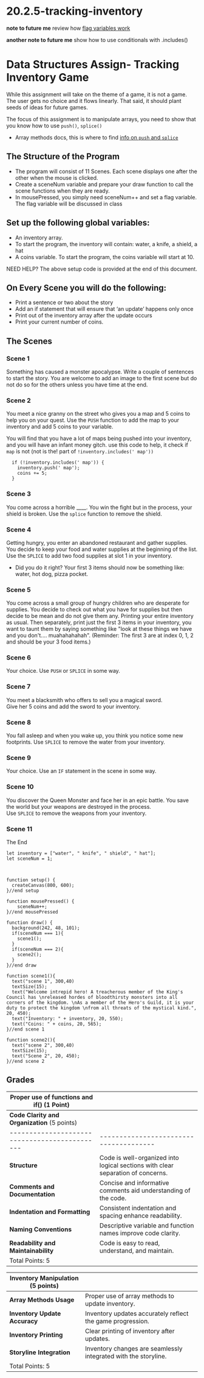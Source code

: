 # 20.2.5-tracking-inventory

**note to future me** review how [flag variables work](https://youtu.be/lZ51aXq-VIg?si=zanp8y2APElS-2mC)

**another note to future me** show how to use conditionals with .includes()


# Data Structures Assign- Tracking Inventory Game

While this assignment will take on the theme of a game, it is not a game.  The user gets no choice and it flows linearly.  That said, it should plant seeds of ideas for future games.

The focus of this assignment is to manipulate arrays, you need to show that you know how to use `push()`, `splice()`
  - Array methods docs, this is where to find [info on `push` and `splice`](https://www.w3schools.com/js/js_array_methods.asp)

## The Structure of the Program

- The program will consist of 11 Scenes. Each scene displays one after the other when the mouse is clicked.
- Create a sceneNum variable and prepare your draw function to call the scene functions when they are ready.
- In mousePressed, you simply need sceneNum++ and set a flag variable.  The flag variable will be discussed in class

## Set up the following global variables:
- An inventory array.  
- To start the program, the inventory will contain: water, a knife, a shield, a hat
- A coins variable.  To start the program, the coins variable will start at 10.

NEED HELP?  The above setup code is provided at the end of this document.

## On Every Scene you will do the following:
- Print a sentence or two about the story
- Add an if statement that will ensure that ‘an update’ happens only once
- Print out of the inventory array after the update occurs
- Print your current number of coins.



## The Scenes

### Scene 1
Something has caused a monster apocalypse.  Write a couple of sentences to start the story.
You are welcome to add an image to the first scene but do not do so for the others unless you have time at the end.

### Scene 2
You meet a nice granny on the street who gives you a map and 5 coins to help you on your quest.
Use the `PUSH` function to add the map to your inventory and add 5 coins to your variable.

You will find that you have a lot of maps being pushed into your inventory, and you will have an infant money gitch. 
use this code to help, it check if ` map` is not (not is the! part of `!inventory.includes(' map'))`
```
  if (!inventory.includes(' map')) {
    inventory.push(' map');
    coins += 5;
  }
```

### Scene 3
You come across a horrible ____.  You win the fight but in the process, your shield is broken.
Use the `splice` function to remove the shield.

### Scene 4
Getting hungry, you enter an abandoned restaurant and gather supplies.  
You decide to keep your food and water supplies at the beginning of the list.  Use the `SPLICE` to add two food supplies at slot 1 in your inventory.
- Did you do it right? Your first 3 items should now be something like: water, hot dog, pizza pocket.

### Scene 5
You come across a small group of hungry children who are desperate for supplies.  You decide to check out what you have for supplies but then decide to be mean and do not give them any.
Printing your entire inventory as usual.  Then separately, print just the first 3 items in your inventory, you want to taunt them by saying something like "look at these things we have and you don't.... muahahahahah".  (Reminder: The first 3 are at index 0, 1, 2 and should be your 3 food items.)

  
### Scene 6
Your choice.  Use `PUSH` or `SPLICE` in some way.


### Scene 7
You meet a blacksmith who offers to sell you a magical sword.  
Give her 5 coins and add the sword to your inventory.


### Scene 8
You fall asleep and when you wake up, you think you notice some new footprints.
Use `SPLICE` to remove the water from your inventory.


### Scene 9
Your choice.  Use an `IF` statement in the scene in some way.


### Scene 10
You discover the Queen Monster and face her in an epic battle. You save the world but your weapons are destroyed in the process.  
Use `SPLICE` to remove the weapons from your inventory.


### Scene 11
The End




```
let inventory = ["water", " knife", " shield", " hat"];
let sceneNum = 1;



function setup() {
  createCanvas(800, 600);
}//end setup

function mousePressed() {
    sceneNum++;
}//end mousePressed

function draw() {
  background(242, 48, 101);
  if(sceneNum === 1){
    scene1();
  }
  if(sceneNum === 2){
    scene2();
  }
}//end draw

function scene1(){
  text("scene 1", 300,40)
  textSize(15);
  text("Welcome intrepid hero! A treacherous member of the King's Council has \nreleased hordes of bloodthirsty monsters into all corners of the kingdom. \nAs a member of the Hero's Guild, it is your duty to protect the kingdom \nfrom all threats of the mystical kind.", 20, 450);
  text("Inventory: " + inventory, 20, 550);
  text("Coins: " + coins, 20, 565);  
}//end scene 1

function scene2(){
  text("scene 2", 300,40)
  textSize(15);
  text("Scene 2", 20, 450);
}//end scene 2
```

## Grades 

| **Proper use of functions and if()**   (1 Point) | |
|---------------------------------------------|--------------------------------------|
| **Code Clarity and Organization** (5 points) |                                      |
|---------------------------------------------|--------------------------------------|
| **Structure**                   | Code is well-organized into logical sections with clear separation of concerns. |
| **Comments and Documentation**     | Concise and informative comments aid understanding of the code. |
| **Indentation and Formatting**   | Consistent indentation and spacing enhance readability. |
| **Naming Conventions**          | Descriptive variable and function names improve code clarity. |
| **Readability and Maintainability**  | Code is easy to read, understand, and maintain. |
| Total Points: 5                             |                                      |

| **Inventory Manipulation** (5 points)      |                                      |
|--------------------------------------------|--------------------------------------|
| **Array Methods Usage**          | Proper use of array methods to update inventory. |
| **Inventory Update Accuracy**   | Inventory updates accurately reflect the game progression. |
| **Inventory Printing**            | Clear printing of inventory after updates. |
| **Storyline Integration**         | Inventory changes are seamlessly integrated with the storyline. |
| Total Points: 5                            |                                      |
